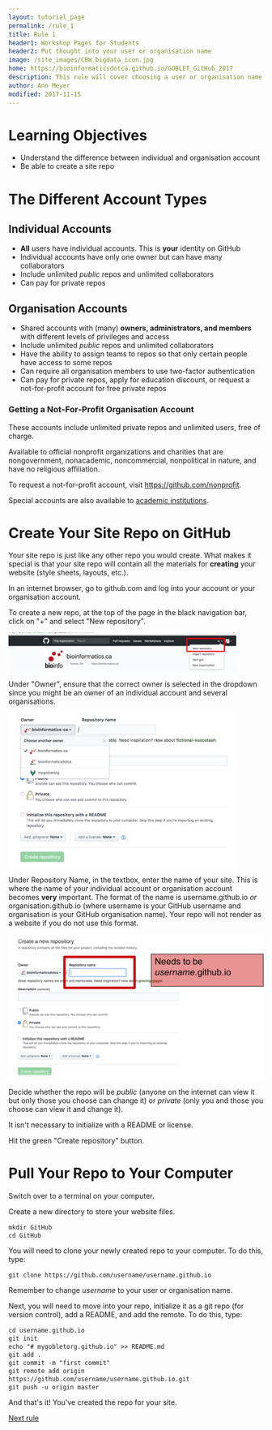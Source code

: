 ```yaml
---
layout: tutorial_page
permalink: /rule_1
title: Rule 1
header1: Workshop Pages for Students
header2: Put thought into your user or organisation name
image: /site_images/CBW_bigdata_icon.jpg
home: https://bioinformaticsdotca.github.io/GOBLET_GitHub_2017
description: This rule will cover choosing a user or organisation name and creating your site repo.
author: Ann Meyer
modified: 2017-11-15
---
```

# Learning Objectives

* Understand the difference between individual and organisation account  
* Be able to create a site repo

# The Different Account Types

## Individual Accounts

* **All** users have individual accounts.  This is **your** identity on GitHub 
* Individual accounts have only one owner but can have many collaborators  
* Include unlimited *public* repos and unlimited collaborators
* Can pay for private repos

## Organisation Accounts

* Shared accounts with (many) **owners, administrators, and members** with different levels of privileges and access  
* Include unlimited *public* repos and unlimited collaborators  
* Have the ability to assign teams to repos so that only certain people have access to some repos  
* Can require all organisation members to use two-factor authentication 
* Can pay for private repos, apply for education discount, or request a not-for-profit account for free private repos  

### Getting a Not-For-Profit Organisation Account

These accounts include unlimited private repos and unlimited users, free of charge.

Available to official nonprofit organizations and charities that are nongovernment, nonacademic, noncommercial, nonpolitical in nature, and have no religious affiliation.

To request a not-for-profit account, visit https://github.com/nonprofit.  

Special accounts are also available to [academic institutions](https://education.github.com/).  

# Create Your Site Repo on GitHub

Your site repo is just like any other repo you would create.  What makes it special is that your site repo will contain all the materials for **creating** your website (style sheets, layouts, etc.).  

In an internet browser, go to github.com and log into your account or your organisation account.

To create a new repo, at the top of the page in the black navigation bar, click on "+" and select "New repository".

<img src="https://github.com/bioinformaticsdotca/10_Simple_Rules/blob/master/img/new_repo.png?raw=true" alt="New Repo" width="450" align="middle" />

Under "Owner", ensure that the correct owner is selected in the dropdown since you might be an owner of an individual account and several organisations.

<img src="https://github.com/bioinformaticsdotca/10_Simple_Rules/blob/master/img/Owner.png?raw=true" alt="Owner" width="450" align="middle" />

Under Repository Name, in the textbox, enter the name of your site.  This is where the name of your individual account or organisation account becomes **very** important.  The format of the name is username.github.io *or* organisation.github.io (where username is your GitHub username and organisation is your GitHub organisation name).  Your repo will not render as a website if you do not use this format.

<img src="https://github.com/bioinformaticsdotca/10_Simple_Rules/blob/master/img/site_name.png?raw=true" alt="Site Name" width="650" align="middle" />

Decide whether the repo will be *public* (anyone on the internet can view it but only those you choose can change it) or *private* (only you and those you choose can view it and change it).   

It isn't necessary to initialize with a README or license.

Hit the green "Create repository" button.

# Pull Your Repo to Your Computer

Switch over to a terminal on your computer.

Create a new directory to store your website files.

```
mkdir GitHub
cd GitHub
```

You will need to clone your newly created repo to your computer.  To do this, type:

```
git clone https://github.com/username/username.github.io
```

Remember to change *username* to your user or organisation name.

Next, you will need to move into your repo, initialize it as a git repo (for version control), add a README, and add the remote.  To do this, type:

```
cd username.github.io
git init
echo "# mygobletorg.github.io" >> README.md
git add .
git commit -m "first commit"
git remote add origin https://github.com/username/username.github.io.git
git push -u origin master
```
And that's it! You've created the repo for your site.


[Next rule](https://bioinformaticsdotca.github.io/rule_2)
